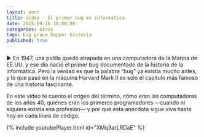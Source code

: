```yaml
---
layout: post
title: Video - El primer bug en informática
date: 2025-09-16 16:00:00
categories: otros
tags: bug grace_hopper historia
published: true
---
```


▶️ En 1947, una polilla quedó atrapada en una computadora de la Marina de EE.UU. y ese día nació el primer bug documentado de la historia de la informática. Pero la verdad es que la palabra “bug” ya existía mucho antes, y lo que pasó en la máquina Harvard Mark II es solo el capítulo más famoso de una historia fascinante.

En este video te cuento el origen del término, cómo eran las computadoras de los años 40, quiénes eran los primeros programadores —cuando ni siquiera existía esa profesión— y por qué esta anécdota sigue viva hasta hoy en cada línea de código.

{% include youtubePlayer.html id="XMq3arLRDaE" %}

